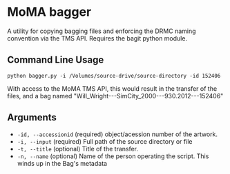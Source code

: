 MoMA bagger
====================

A utility for copying bagging files and enforcing the DRMC naming convention via the TMS API. Requires the bagit python module.

[bagit-python]: https://github.com/edsu/bagit

Command Line Usage
------------------

    python bagger.py -i /Volumes/source-drive/source-directory -id 152406

With access to the MoMA TMS API, this would result in the transfer of the files, and a bag named "Will_Wright---SimCity_2000---930.2012---152406"
  
Arguments
------------------
  - `-id, --accessionid` (required) object/acession number of the artwork.
  - `-i, --input` (required) Full path of the source directory or file
  - `-t, --title` (optional) Title of the transfer.
  - `-n, --name` (optional) Name of the person operating the script. This winds up in the Bag's metadata
